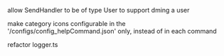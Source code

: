 allow SendHandler to be of type User to support dming a user

make category icons configurable in the '/configs/config_helpCommand.json' only, instead of in each command

refactor logger.ts